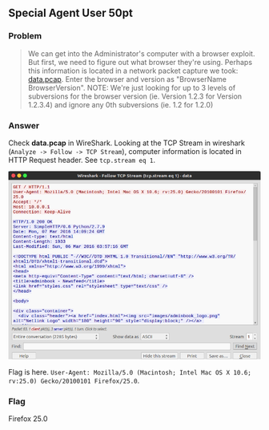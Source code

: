 <!-- This markdown file is writeup template. -->

## Special Agent User 50pt

### Problem
> We can get into the Administrator's computer with a browser exploit. But first, we need to figure out what browser they're using. Perhaps this information is located in a network packet capture we took: [data.pcap](https://webshell2017.picoctf.com/static/2f9040c85f6b95c0b036fd3561eee081/data.pcap). Enter the browser and version as "BrowserName BrowserVersion". NOTE: We're just looking for up to 3 levels of subversions for the browser version (ie. Version 1.2.3 for Version 1.2.3.4) and ignore any 0th subversions (ie. 1.2 for 1.2.0)

### Answer
Check **data.pcap** in WireShark. Looking at the TCP Stream in wireshark (`Analyze -> Follow -> TCP Stream`), computer information is located in HTTP Request header. See `tcp.stream eq 1`.

![shot01](Screenshot01.png)

Flag is here. `User-Agent: Mozilla/5.0 (Macintosh; Intel Mac OS X 10.6; rv:25.0) Gecko/20100101 Firefox/25.0`.

### Flag
Firefox 25.0

